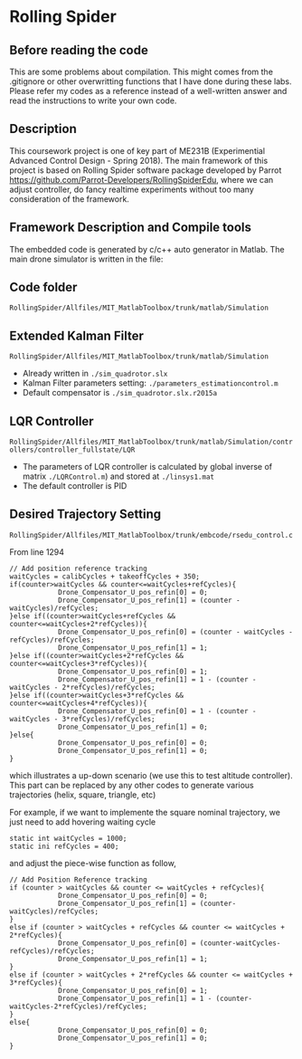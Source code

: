 # Rolling Spider

## Before reading the code
This are some problems about compilation. This might comes from the .gitignore or other overwritting functions that I have done during these labs. Please refer my codes as a reference instead of a well-written answer and read the instructions to write your own code.

## Description
This coursework project is one of key part of ME231B (Experimential Advanced Control Design - Spring 2018). The main framework of this project is based on Rolling Spider software package developed by Parrot <https://github.com/Parrot-Developers/RollingSpiderEdu>, where we can adjust controller, do fancy realtime experiments without too many consideration of the framework. 

## Framework Description and Compile tools
The embedded code is generated by c/c++ auto generator in Matlab. The main drone simulator is written in the file:

## Code folder 
`RollingSpider/Allfiles/MIT_MatlabToolbox/trunk/matlab/Simulation`

## Extended Kalman Filter
`RollingSpider/Allfiles/MIT_MatlabToolbox/trunk/matlab/Simulation`
- Already written in `./sim_quadrotor.slx`
- Kalman Filter parameters setting: `./parameters_estimationcontrol.m`
- Default compensator is `./sim_quadrotor.slx.r2015a`

## LQR Controller 
`RollingSpider/Allfiles/MIT_MatlabToolbox/trunk/matlab/Simulation/controllers/controller_fullstate/LQR`
- The parameters of LQR controller is calculated by global inverse of matrix `./LQRControl.m`)
and stored at `./linsys1.mat`
- The default controller is PID

## Desired Trajectory Setting
`RollingSpider/Allfiles/MIT_MatlabToolbox/trunk/embcode/rsedu_control.c`

From line 1294
```           
// Add position reference tracking
waitCycles = calibCycles + takeoffCycles + 350;
if(counter>waitCycles && counter<=waitCycles+refCycles){
            Drone_Compensator_U_pos_refin[0] = 0;
            Drone_Compensator_U_pos_refin[1] = (counter - waitCycles)/refCycles;
}else if((counter>waitCycles+refCycles && counter<=waitCycles+2*refCycles)){
            Drone_Compensator_U_pos_refin[0] = (counter - waitCycles - refCycles)/refCycles;
            Drone_Compensator_U_pos_refin[1] = 1;
}else if((counter>waitCycles+2*refCycles && counter<=waitCycles+3*refCycles)){
            Drone_Compensator_U_pos_refin[0] = 1;
            Drone_Compensator_U_pos_refin[1] = 1 - (counter - waitCycles - 2*refCycles)/refCycles;
}else if((counter>waitCycles+3*refCycles && counter<=waitCycles+4*refCycles)){
            Drone_Compensator_U_pos_refin[0] = 1 - (counter - waitCycles - 3*refCycles)/refCycles;
            Drone_Compensator_U_pos_refin[1] = 0;
}else{
            Drone_Compensator_U_pos_refin[0] = 0;
            Drone_Compensator_U_pos_refin[1] = 0;
}
```
which illustrates a up-down scenario (we use this to test altitude controller). This part can be replaced by any other codes to generate various trajectories (helix, square, triangle, etc)

For example, if we want to implemente the square nominal trajectory, we just need to add hovering waiting cycle
```
static int waitCycles = 1000;
static ini refCycles = 400;
```
and adjust the piece-wise function as follow,
```
// Add Position Reference tracking
if (counter > waitCycles && counter <= waitCycles + refCycles){
            Drone_Compensator_U_pos_refin[0] = 0;
            Drone_Compensator_U_pos_refin[1] = (counter-waitCycles)/refCycles;
}
else if (counter > waitCycles + refCycles && counter <= waitCycles + 2*refCycles){
            Drone_Compensator_U_pos_refin[0] = (counter-waitCycles-refCycles)/refCycles;
            Drone_Compensator_U_pos_refin[1] = 1;
}
else if (counter > waitCycles + 2*refCycles && counter <= waitCycles + 3*refCycles){
            Drone_Compensator_U_pos_refin[0] = 1;
            Drone_Compensator_U_pos_refin[1] = 1 - (counter-waitCycles-2*refCycles)/refCycles;
}
else{
            Drone_Compensator_U_pos_refin[0] = 0;
            Drone_Compensator_U_pos_refin[1] = 0;
}
```
